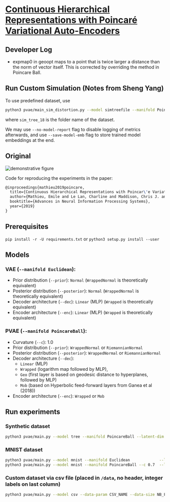 # [Continuous Hierarchical Representations with Poincaré Variational Auto-Encoders](https://arxiv.org/abs/1901.06033)

## Developer Log

- expmap0 in geoopt maps to a point that is twice larger a distance than the norm of vector itself. This is corrected by overriding the method in Poincare Ball.

## Run Custom Simulation (Notes from Sheng Yang)

To use predefined dataset, use

```bash
python3 pvae/main_sim_distortion.py --model simtreefile --manifold PoincareBall --latent-dim 2 --hidden-dim 100 --c 1 --data-size 2 --data-params sim_tree_18 --enc WrappedAlt --epochs 1000 --lr 1e-3
```

where ```sim_tree_18``` is the folder name of the dataset.

We may use ```--no-model-report``` flag to disable logging of metrics afterwards, and use ```--save-model-emb``` flag to store trained model embeddings at the end.

## Original

![demonstrative figure](images/tree.png)

Code for reproducing the experiments in the paper:

```latex
@inproceedings{mathieu2019poincare,
  title={Continuous Hierarchical Representations with Poincar\'e Variational Auto-Encoders},
  author={Mathieu, Emile and Le Lan, Charline and Maddison, Chris J. and Tomioka, Ryota and Whye Teh, Yee},
  booktitle={Advances in Neural Information Processing Systems},
  year={2019}
}
```

## Prerequisites

`pip install -r -U requirements.txt` or `python3 setup.py install --user`

## Models

### VAE (`--manifold Euclidean`):

- Prior distribution (`--prior`): `Normal` (`WrappedNormal` is theoretically equivalent)
- Posterior distribution (`--posterior`): `Normal`  (`WrappedNormal` is theoretically equivalent)
- Decoder architecture (`--dec`): `Linear` (MLP) (`Wrapped` is theoretically equivalent)
- Encoder architecture (`--enc`): `Linear` (MLP) (`Wrapped` is theoretically equivalent)

### PVAE (`--manifold PoincareBall`):

- Curvature (`--c`): 1.0
- Prior distribution (`--prior`): `WrappedNormal` or `RiemannianNormal`
- Posterior distribution (`--posterior`): `WrappedNormal` or `RiemannianNormal`
- Decoder architecture (`--dec`):
  - `Linear` (MLP)
  - `Wrapped` (logarithm map followed by MLP),
  - `Geo` (first layer is based on geodesic distance to hyperplanes, followed by MLP)
  - `Mob` (based on Hyperbolic feed-forward layers from Ganea et al (2018))
- Encoder architecture (`--enc`): `Wrapped` or `Mob`

## Run experiments

### Synthetic dataset

```bash
python3 pvae/main.py --model tree --manifold PoincareBall --latent-dim 2 --hidden-dim 200 --prior-std 1.7 --c 1.2 --data-size 50 --data-params 6 2 1 1 5 5 --dec Wrapped --enc Wrapped  --prior RiemannianNormal --posterior RiemannianNormal --epochs 1000 --save-freq 1000 --lr 1e-3 --batch-size 64 --iwae-samples 5000
```

### MNIST dataset

```bash
python3 pvae/main.py --model mnist --manifold Euclidean             --latent-dim 2 --hidden-dim 600 --prior Normal        --posterior Normal        --dec Wrapped --enc Wrapped --lr 5e-4 --epochs 80 --save-freq 80 --batch-size 128 --iwae-samples 5000
python3 pvae/main.py --model mnist --manifold PoincareBall --c 0.7  --latent-dim 2 --hidden-dim 600 --prior WrappedNormal --posterior WrappedNormal --dec Geo     --enc Wrapped --lr 5e-4 --epochs 80 --save-freq 80 --batch-size 128 --iwae-samples 5000
```

### Custom dataset via csv file (placed in `/data`, no header, integer labels on last column)

```bash
python3 pvae/main.py --model csv --data-param CSV_NAME --data-size NB_FEATURES
```

